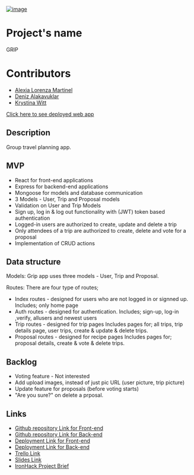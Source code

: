 [![image](https://user-images.githubusercontent.com/120404332/224099908-0755a7c9-cb56-4461-8ba4-fd6630401f5e.png)](https://stellular-kulfi-5ab68f.netlify.app)


# Project's name
GRIP

# Contributors
- [Alexia Lorenza Martinel](https://github.com/Lorex-ia)
- [Deniz Alakavuklar](https://github.com/DenizAlakavuklar)
- [Krystina Witt](https://github.com/sorfbourt)

[Click here to see deployed web app](https://stellular-kulfi-5ab68f.netlify.app)

## Description
Group travel planning app.

## MVP
- React for front-end applications
- Express for backend-end applications
- Mongoose for models and database communication
- 3 Models - User, Trip and Proposal models
- Validation on User and Trip Models
- Sign up, log in & log out functionality with (JWT) token based authentication
- Logged-in users are authorized to create, update and delete a trip
- Only attendees of a trip are authorized to create, delete and vote for a proposal
- Implementation of CRUD actions

## Data structure
Models: 
Grip app uses three models - User, Trip and Proposal.

Routes:
There are four type of routes;
- Index routes - designed for users who are not logged in or signned up. 
    Includes; only home page
- Auth routes - designed for authentication.
    Includes; sign-up, log-in ,verify, allusers and newest users
- Trip routes - designed for trip pages
    Includes pages for; all trips, trip details page,  user trips, create & update & delete trips.
- Proposal routes - designed for recipe pages
    Includes pages for; proposal details, create & vote & delete trips.

## Backlog
- Voting feature - Not interested
- Add upload images, instead of just pic URL (user picture, trip picture)
- Update feature for proposals (before voting starts)
- "Are you sure?" on delete a prposal.

## Links

- [Github repository Link for Front-end](https://github.com/DenizAlakavuklar/gripFront)
- [Github repository Link for Back-end](https://github.com/DenizAlakavuklar/gripBack)
- [Deployment Link for Front-end](https://stellular-kulfi-5ab68f.netlify.app)
- [Deployment Link for Back-end](https://grip.adaptable.app)
- [Trello Link](https://trello.com/b/Zfucoddl/kanban-template)
- [Slides Link](https://www.canva.com/design/DAFcs0wjzg0/gPO1Qfm16ebvpfAppLSslQ/edit?utm_content=DAFcs0wjzg0&utm_campaign=designshare&utm_medium=link2&utm_source=sharebutton)
- [IronHack Project Brief](https://docs.google.com/presentation/d/1zqTQLV2355JJnjA_T5hQKa_4v6xfs58_/edit#slide=id.p1)
